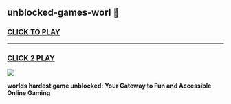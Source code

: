 
## unblocked-games-worl 👋
<h3>
<a href="https://premium.freeplayer.one?title=unblocked-games-worl&ref=14F">CLICK TO PLAY</a></h3>
<hr>

<h3>
<a href="https://premium.freeplayer.one?title=unblocked-games-worl&ref=14F">CLICK 2 PLAY</a>
  
</h3>

<a href="https://premium.freeplayer.one?title=unblocked-games-worl&ref=12F/"><img src="https://clearcache.store/games.png"></a>


**worlds hardest game unblocked: Your Gateway to Fun and Accessible Online Gaming**
